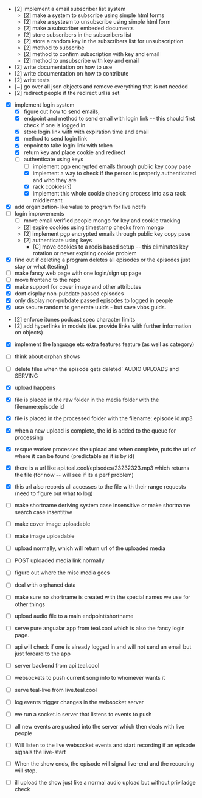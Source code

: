 - [2] implement a email subscriber list system
	- [2] make a system to subscribe using simple html forms
	- [2] make a systesm to unsubscribe using simple html form
	- [2] make a subscriber embeded documents
	- [2] store subscribers in the subscribers list
	- [2] store a random key in the subscribers list for unsubscription
	- [2] method to subscribe
	- [2] method to confirm subscription with key and email
	- [2] method to unsubscribe with key and email
- [2] write documentation on how to use
- [2] write documentation on how to contribute
- [2] write tests
- [~] go over all json objects and remove everything that is not needed
- [2] redirect people if the redirect url is set
- [x] implement login system
	- [x] figure out how to send emails, 
	- [x] endpoint and method to send email with login link -- this should first check if one is logged in
	- [x] store login link with with expiration time and email
	- [x] method to send login link
	- [x] enpoint to take login link with token
	- [x] return key and place cookie and redirect
  - [ ] authenticate using keys
	- [ ] implement pgp encrypted emails through public key copy pase
	- [x] implement a way to check if the person is properly authenticated and who they are
	- [x] rack cookies(?)
	- [x] implement this whole cookie checking process into as a rack middlemant 
- [x] add organization-like value to program for live notifs
- [ ] login improvements
	- [ ] move email verified people mongo for key and cookie tracking
	- [2] expire cookies using timestamp checks from mongo
	- [2] implement pgp encrypted emails through public key copy pase
  - [2] authenticate using keys
	- [C] move cookies to a redis based setup -- this eliminates key rotation or never expiring cookie problem
- [x] find out if deleting a program deletes all episodes or the episodes just stay or what (testing)
- [ ] make fancy web page with one login/sign up page 
- [ ] move frontend to the repo
- [x] make support for cover image and other attributes
- [x] dont display non-pubdate passed episodes
- [x] only display non-pubdate passed episodes to logged in people
- [x] use secure random to generate uuids - but save vbbs guids.
- [2] enforce itunes podcast spec character limits
- [2] add hyperlinks in models (i.e. provide links with further information on objects)
- [x] implement the language etc extra features feature (as well as category)
- [ ] think about orphan shows
- [ ] delete files when the episode gets deleted`
AUDIO UPLOADS and SERVING
- [x] upload happens
- [x] file is placed in the raw folder in the media folder with the filename:episode id
- [x] file is placed in the processed folder with the filename: episode id.mp3
- [x] when a new upload is complete, the id is added to the queue for processing
- [x] resque worker processes the upload and when complete, puts the url of where it can be found (predictable as it is by id)
- [x] there is a url like api.teal.cool/episodes/23232323.mp3 which returns the file (for now --  will see if its a perf problem)
- [x] this url also records all accesses to the file with their range requests (need to figure out what to log)
- [ ] make shortname deriving system case insensitive or make shortname search case insentitive

- [ ] make cover image uploadable
- [ ] make image uploadable
- [ ] upload normally, which will return url of the uploaded media
- [ ] POST uploaded media link normally
- [ ] figure out where the misc media goes
- [ ] deal with orphaned data
- [ ] make sure no shortname is created with the special names we use for other things

- [ ] upload audio file to a main endpoint/shortname

- [ ] serve pure angualar app from teal.cool which is also the fancy login page.
- [ ] api will check if one is already logged in and will not send an email but just foreard to the app
- [ ] server backend from api.teal.cool

- [ ] websockets to push current song info to whomever wants it
- [ ] serve teal-live from live.teal.cool
- [ ] log events trigger changes in the websocket server
- [ ] we run a socket.io server that listens to events to push
- [ ] all new events are pushed into the server which then deals with live people
- [ ] Will listen to the live websocket events and start recording if an episode signals the live-start
- [ ] When the show ends, the episode will signal live-end and the recording will stop.
- [ ] ill upload the show just like a normal audio upload but without priviladge check

